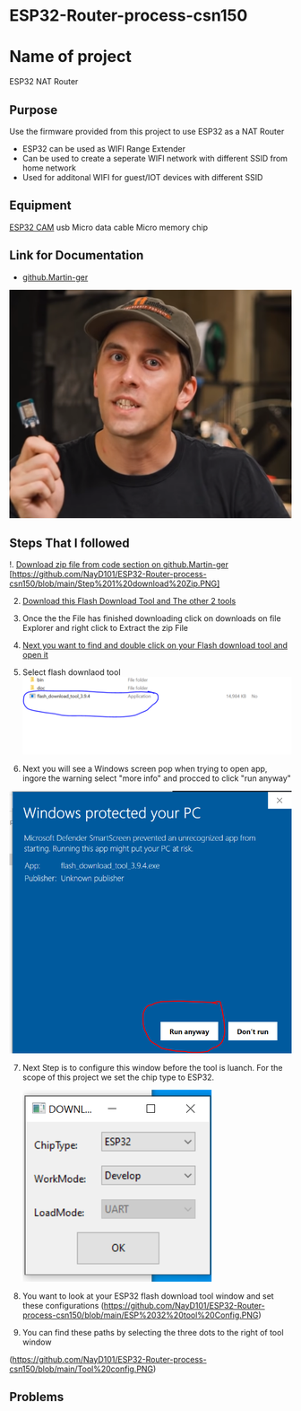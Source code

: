 # ESP32-Router-process-csn150


# Name of project 
ESP32 NAT Router


## Purpose 
Use the firmware provided from this project to use ESP32 as a NAT Router  
+ ESP32 can be used as WIFI Range Extender
+ Can be used to create a seperate WIFI network with different SSID from home network
+ Used for additonal WIFI for guest/IOT devices with different SSID 



## Equipment 
[ESP32 CAM](https://www.amazon.com/Aokin-ESP32-CAM-Development-Bluetooth-Arduino/dp/B08SLD8DKV/ref=sr_1_10?keywords=esp32%2Bcam&qid=1678904661&sr=8-10&th=1)
usb Micro data cable
Micro memory chip 


## Link for Documentation 

+ [github.Martin-ger](https://github.com/martin-ger/esp32_nat_router)

![youtube ESP32 video](https://github.com/NayD101/ESP32-Router-process-csn150/blob/main/Martin%20youtube.png)

## Steps That I followed 

!. [Download zip file from code section on github.Martin-ger](https://github.com/martin-ger/esp32_nat_router)
  [https://github.com/NayD101/ESP32-Router-process-csn150/blob/main/Step%201%20download%20Zip.PNG]

2. [Download this Flash Download Tool and The other 2 tools](https://www.espressif.com/en/support/download/other-tools) 

3. Once the the File has finished downloading click on downloads on file Explorer and right click to Extract the zip File

4. [Next you want to find and double click on your Flash download tool and open it](https://github.com/NayD101/ESP32-Router-process-csn150/blob/main/ESP%20flash%20downlaod.PNG)
5. Select flash downlaod tool
 ![Select "Flash_download_tool_3.9.4" Application](https://github.com/NayD101/ESP32-Router-process-csn150/blob/main/Select%20application.PNG)

6. Next you will see a Windows screen pop when trying to open app, ingore the warning  select "more info" and procced to click "run anyway" 

  ![run anyway](https://github.com/NayD101/ESP32-Router-process-csn150/blob/main/Run%20Anyway.PNG)

7. Next Step is to configure this window before the tool is luanch. For the scope of this project we set the chip type to ESP32.

   ![Config window](https://github.com/NayD101/ESP32-Router-process-csn150/blob/main/Config%20drop%20down%20to%20Esp32.PNG)
   
8. You want to look at your ESP32 flash download tool window and set these configurations
(https://github.com/NayD101/ESP32-Router-process-csn150/blob/main/ESP%2032%20tool%20Config.PNG)

9. You can find these paths by selecting the three dots to the right of tool window 

(https://github.com/NayD101/ESP32-Router-process-csn150/blob/main/Tool%20config.PNG)


  
 


## Problems 





